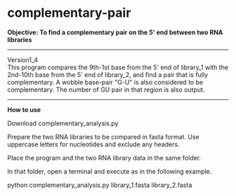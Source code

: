 # complementary-pair


**Objective: To find a complementary pair on the 5' end between two RNA libraries**

---

Version1_4  
This program compares the 9th-1st base from the 5' end of library_1 with the 2nd-10th base from the 5' end of library_2, and find a pair that is fully complementary. A wobble base-pair "G-U" is also considered to be complementary. The number of GU pair in that region is also output.

---

**How to use**

Download complementary_analysis.py

Prepare the two RNA libraries to be compared in fasta format. Use uppercase letters for nucleotides and exclude any headers.

Place the program and the two RNA library data in the same folder.

In that folder, open a terminal and execute as in the following example.

python complementary_analysis.py library_1.fasta library_2.fasta
